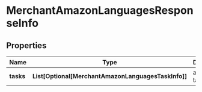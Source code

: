 # MerchantAmazonLanguagesResponseInfo


## Properties

| Name | Type | Description | Notes |
|------------ | ------------- | ------------- | -------------|
**tasks** | **List[Optional[MerchantAmazonLanguagesTaskInfo]]** | array of tasks |[optional]|